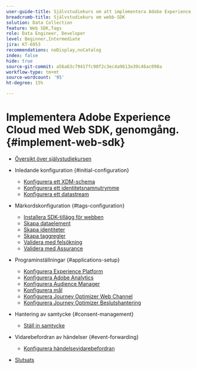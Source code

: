 ```yaml
---
user-guide-title: Självstudiekurs om att implementera Adobe Experience Cloud med webb-SDK
breadcrumb-title: Självstudiekurs om webb-SDK
solution: Data Collection
feature: Web SDK,Tags
role: Data Engineer, Developer
level: Beginner,Intermediate
jira: KT-6953
recommendations: noDisplay,noCatalog
index: false
hide: true
source-git-commit: a56a63c79417fc98f2c3ec4a9613e39c46ac098a
workflow-type: tm+mt
source-wordcount: '95'
ht-degree: 15%

---
```



# Implementera Adobe Experience Cloud med Web SDK, genomgång. {#implement-web-sdk}

+ [Översikt över självstudiekursen](overview.md)
+ Inledande konfiguration {#initial-configuration}
   + [Konfigurera ett XDM-schema](configure-schemas.md)
   + [Konfigurera ett identitetsnamnutrymme](configure-identities.md)
   + [Konfigurera ett datastream](configure-datastream.md)

+ Märkordskonfiguration {#tags-configuration}
   + [Installera SDK-tillägg för webben](install-web-sdk.md)
   + [Skapa dataelement](create-data-elements.md)
   + [Skapa identiteter](create-identities.md)
   + [Skapa taggregler](create-tag-rule.md)
   + [Validera med felsökning](validate-with-debugger.md)
   + [Validera med Assurance](validate-with-assurance.md)

+ Programinställningar {#applications-setup}
   + [Konfigurera Experience Platform](setup-experience-platform.md)
   + [Konfigurera Adobe Analytics](setup-analytics.md)
   + [Konfigurera Audience Manager](setup-audience-manager.md)
   + [Konfigurera mål](setup-target.md)
   + [Konfigurera Journey Optimizer Web Channel](setup-web-channel.md)
   + [Konfigurera Journey Optimizer Beslutshantering](setup-decision-management.md)

+ Hantering av samtycke {#consent-management}
   + [Ställ in samtycke](setup-consent.md)

+ Vidarebefordran av händelser {#event-forwarding}
   + [Konfigurera händelsevidarebefordran](setup-event-forwarding.md)

+ [Slutsats](conclusion.md)

